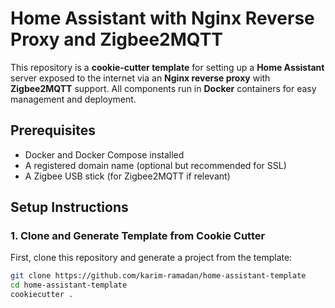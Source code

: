 # Home Assistant with Nginx Reverse Proxy and Zigbee2MQTT

This repository is a **cookie-cutter template** for setting up a **Home Assistant** server exposed to the internet via an **Nginx reverse proxy** with **Zigbee2MQTT** support. All components run in **Docker** containers for easy management and deployment.

## Prerequisites

- Docker and Docker Compose installed
- A registered domain name (optional but recommended for SSL)
- A Zigbee USB stick (for Zigbee2MQTT if relevant)

## Setup Instructions

### 1. Clone and Generate Template from Cookie Cutter

First, clone this repository and generate a project from the template:

```bash
git clone https://github.com/karim-ramadan/home-assistant-template
cd home-assistant-template
cookiecutter .
